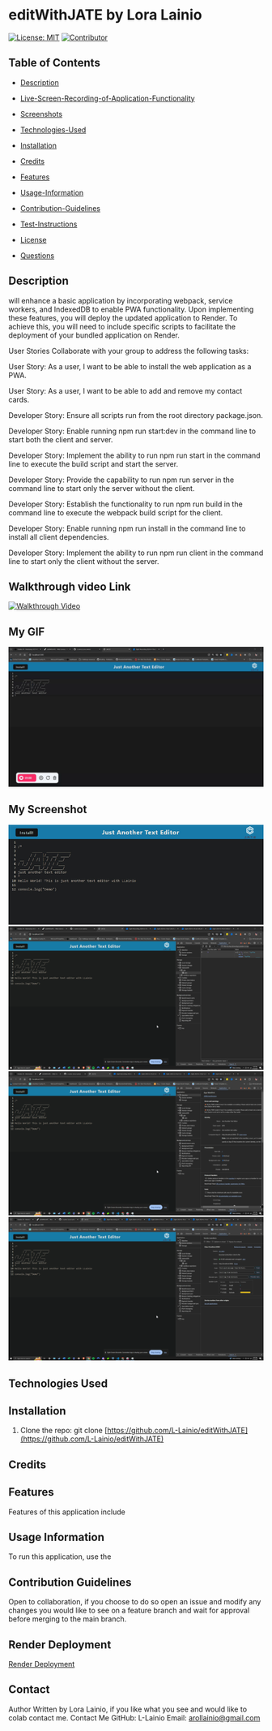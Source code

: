# editWithJATE by Lora Lainio

[![License: MIT](https://img.shields.io/badge/License-MIT-yellow.svg)](https://opensource.org/licenses/MIT) [![Contributor](https://img.shields.io/badge/Lora-Lainio-4baaaa.svg)](code_of_conduct.md)

## Table of Contents

 * [Description](#description)

 * [Live-Screen-Recording-of-Application-Functionality](#live-screen-recording-of-application-functionality)

 * [Screenshots](#screenshots)

 * [Technologies-Used](#technologies-used)

 * [Installation](#installation)

 * [Credits](#credits)

 * [Features](#features)

 * [Usage-Information](#usage-information)

 * [Contribution-Guidelines](#contribution-guidelines)

 * [Test-Instructions](#test-instructions)

 * [License](#license)

 * [Questions](#questions)

## Description

will enhance a basic application by incorporating webpack, service workers, and IndexedDB to enable PWA functionality. Upon implementing these features, you will deploy the updated application to Render. To achieve this, you will need to include specific scripts to facilitate the deployment of your bundled application on Render.

User Stories
Collaborate with your group to address the following tasks:

User Story: As a user, I want to be able to install the web application as a PWA.

User Story: As a user, I want to be able to add and remove my contact cards.

Developer Story: Ensure all scripts run from the root directory package.json.

Developer Story: Enable running npm run start:dev in the command line to start both the client and server.

Developer Story: Implement the ability to run npm run start in the command line to execute the build script and start the server.

Developer Story: Provide the capability to run npm run server in the command line to start only the server without the client.

Developer Story: Establish the functionality to run npm run build in the command line to execute the webpack build script for the client.

Developer Story: Enable running npm run install in the command line to install all client dependencies.

Developer Story: Implement the ability to run npm run client in the command line to start only the client without the server.

## Walkthrough video Link
[![Walkthrough Video](https://share.zight.com/qGubxKb1)](https://share.zight.com/qGubxKb1)

## My GIF
![](./assets/Zight%20Recording%202024-6-18%20at%205.44.58%20PM.gif)

## My Screenshot
![](./assets/Zight%202024-6-18%20at%205.46.52%20PM.jpeg)
![](./assets/Zight%202024-6-18%20at%205.47.20%20PM.png)
![](./assets/Zight%202024-6-18%20at%205.47.36%20PM.png)
![](./assets/Zight%202024-6-18%20at%205.47.56%20PM.png)

## Technologies Used


## Installation
1. Clone the repo:
   git clone [https://github.com/L-Lainio/editWithJATE](https://github.com/L-Lainio/editWithJATE)

## Credits

## Features
Features of this application include

## Usage Information
To run this application, use the

## Contribution Guidelines
Open to collaboration, if you choose to do so open an issue and modify any changes you would like to see on a feature branch and wait for approval before merging to the main branch.

## Render Deployment
[Render Deployment](https://editwithjate.onrender.com)

## Contact
Author
Written by Lora Lainio, if you like what you see and would like to colab contact me.
Contact Me
GitHub: L-Lainio
Email: arollainio@gmail.com


